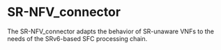 # SR-NFV_connector
The SR-NFV_connector adapts the behavior of SR-unaware VNFs to the needs of the SRv6-based SFC processing chain. 

